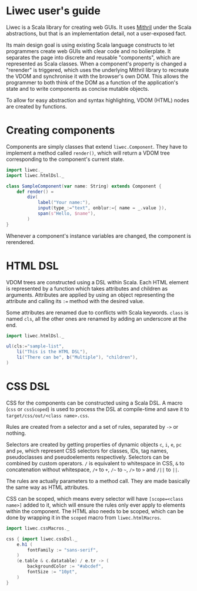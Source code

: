 # Liwec user's guide

Liwec is a Scala library for creating web GUIs. It uses
[Mithril](https://mithril.js.org/) under the Scala abstractions, but that is
an implementation detail, not a user-exposed fact.

Its main design goal is using existing Scala language constructs to let
programmers create web GUIs with clear code and no bolierplate. It separates
the page into discrete and reusable "components", which are represented as
Scala classes. When a component's property is changed a "rerender" is
triggered, which uses the underlying Mithril library to recreate the VDOM and
synchronise it with the browser's own DOM. This allows the programmer to both
think of the DOM as a function of the application's state and to write
components as concise mutable objects.

To allow for easy abstraction and syntax highlighting, VDOM (HTML) nodes are
created by functions.

# Creating components

Components are simply classes that extend `liwec.Component`. They have to
implement a method called `render()`, which will return a VDOM tree
corresponding to the component's current state.

```scala
import liwec._
import liwec.htmlDsl._

class SampleComponent(var name: String) extends Component {
	def render() =
		div(
			label("Your name:"),
			input(type_:="text", onblur:={ name = _.value }),
			span(s"Hello, $name"),
		)
}
```

Whenever a component's instance variables are changed, the component is
rerendered.

# HTML DSL

VDOM trees are constructed using a DSL within Scala. Each HTML element is
represented by a function which takes attributes and children as arguments.
Attributes are applied by using an object representing the attribute and
calling its `:=` method with the desired value.

Some attributes are renamed due to conflicts with Scala keywords. `class` is
named `cls`, all the other ones are renamed by adding an underscore at the end.

```scala
import liwec.htmlDsl._

ul(cls:="sample-list",
	li("This is the HTML DSL"),
	li("There can be", b("Multiple"), "children"),
)
```

# CSS DSL

CSS for the components can be constructed using a Scala DSL. A macro (`css` or
`cssScoped`) is used to process the DSL at compile-time and save it to
`target/css/out/<class name>.css`.

Rules are created from a selector and a set of rules, separated by `->` or
nothing.

Selectors are created by getting properties of dynamic objects `c`,
`i`, `e`, `pc` and `pe`, which represent CSS selectors for classes, IDs,
tag names, pseudoclasses and pseudoelements respectively. Selectors can be
combined by custom operators. `/` is equivalent to whitespace in CSS, `&` to
concatenation without whitespace, `/+` to `+`, `/~` to `~`, `/>` to `>` and
`/||` to `||`.

The rules are actually parameters to a method call. They are made basically the
same way as HTML attributes.

CSS can be scoped, which means every selector will have `[scope=<class name>]`
added to it, which will ensure the rules only ever apply to elements within
the component. The HTML also needs to be scoped, which can be done by wrapping
it in the `scoped` macro from `liwec.htmlMacros`.

```scala
import liwec.cssMacros._

css { import liwec.cssDsl._
	e.h1 (
		fontFamily := "sans-serif",
	)
	(e.table & c.datatable) / e.tr -> (
		backgroundColor := "#abcdef",
		fontSize := "10pt",
	)
}
```
